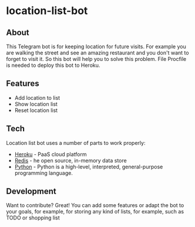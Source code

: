 # location-list-bot
## About

This Telegram bot is for keeping location for future visits. For example you are walking the street and see an amazing restaurant and you don't want to forget to visit it. So this bot will help you to solve this problem. File Procfile is needed to deploy this bot to Heroku.


## Features

- Add location to list
- Show location list
- Reset location list

## Tech

Location list bot uses a number of parts to work properly:

- [Heroku] - PaaS cloud platform
- [Redis] - he open source, in-memory data store
- [Python] - Python is a high-level, interpreted, general-purpose programming language.

## Development

Want to contribute? Great!
You can add some features or adapt the bot to your goals, for example, for storing any kind of lists, for example, such as TODO or shopping list



   [redis]: <https://redis.io/>
   [heroku]:<https://heroku.com/>
   [python]: <https://www.python.org/>
